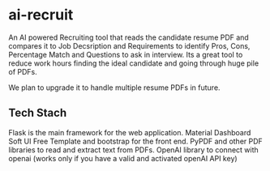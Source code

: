 # ai-recruit

An AI powered Recruiting tool that reads the candidate resume PDF and compares it to Job Decsription and Requirements to identify Pros, Cons, Percentage Match and Questions to ask in interview.
Its a great tool to reduce work hours finding the ideal candidate and going through huge pile of PDFs. 

We plan to upgrade it to handle multiple resume PDFs in future.

## Tech Stach
Flask is the main framework for the web application. 
Material Dashboard Soft UI Free Template and bootstrap for the front end.
PyPDF and other PDF libraries to read and extract text from PDFs.
OpenAI library to connect with openai (works only if you have a valid and activated openAI API key)
